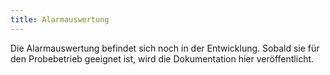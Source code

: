 ```yaml
---
title: Alarmauswertung
---
```

Die Alarmauswertung befindet sich noch in der Entwicklung.
Sobald sie f&uuml;r den Probebetrieb geeignet ist, wird die Dokumentation hier ver&ouml;ffentlicht.